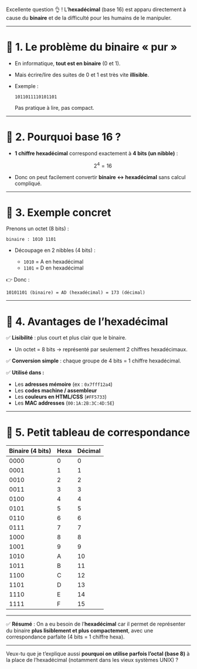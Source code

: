 Excellente question 👌 !
L’**hexadécimal** (base 16) est apparu directement à cause du **binaire** et de la difficulté pour les humains de le manipuler.

---

# 🔹 1. Le problème du binaire « pur »

* En informatique, **tout est en binaire** (0 et 1).
* Mais écrire/lire des suites de 0 et 1 est très vite **illisible**.
* Exemple :

  ```
  1011011110101101
  ```

  Pas pratique à lire, pas compact.

---

# 🔹 2. Pourquoi base 16 ?

* **1 chiffre hexadécimal** correspond exactement à **4 bits (un nibble)** :

  $$
  2^4 = 16
  $$
* Donc on peut facilement convertir **binaire ↔ hexadécimal** sans calcul compliqué.

---

# 🔹 3. Exemple concret

Prenons un octet (8 bits) :

```
binaire : 1010 1101
```

* Découpage en 2 nibbles (4 bits) :

  * `1010` = A en hexadécimal
  * `1101` = D en hexadécimal

👉 Donc :

```
10101101 (binaire) = AD (hexadécimal) = 173 (décimal)
```

---

# 🔹 4. Avantages de l’hexadécimal

✅ **Lisibilité** : plus court et plus clair que le binaire.

* Un octet = 8 bits → représenté par seulement 2 chiffres hexadécimaux.

✅ **Conversion simple** : chaque groupe de 4 bits = 1 chiffre hexadécimal.

✅ **Utilisé dans :**

* Les **adresses mémoire** (ex : `0x7fff12a4`)
* Les **codes machine / assembleur**
* Les **couleurs en HTML/CSS** (`#FF5733`)
* Les **MAC addresses** (`00:1A:2B:3C:4D:5E`)

---

# 🔹 5. Petit tableau de correspondance

| Binaire (4 bits) | Hexa | Décimal |
| ---------------- | ---- | ------- |
| 0000             | 0    | 0       |
| 0001             | 1    | 1       |
| 0010             | 2    | 2       |
| 0011             | 3    | 3       |
| 0100             | 4    | 4       |
| 0101             | 5    | 5       |
| 0110             | 6    | 6       |
| 0111             | 7    | 7       |
| 1000             | 8    | 8       |
| 1001             | 9    | 9       |
| 1010             | A    | 10      |
| 1011             | B    | 11      |
| 1100             | C    | 12      |
| 1101             | D    | 13      |
| 1110             | E    | 14      |
| 1111             | F    | 15      |

---

✅ **Résumé** :
On a eu besoin de l’**hexadécimal** car il permet de représenter du binaire **plus lisiblement et plus compactement**, avec une correspondance parfaite (4 bits = 1 chiffre hexa).

---

Veux-tu que je t’explique aussi **pourquoi on utilise parfois l’octal (base 8)** à la place de l’hexadécimal (notamment dans les vieux systèmes UNIX) ?

